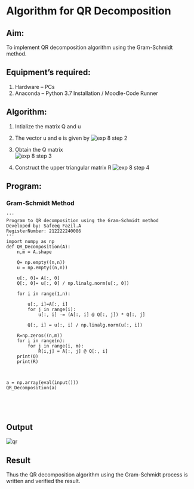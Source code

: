 # Algorithm for QR Decomposition
## Aim:
To implement QR decomposition algorithm using the Gram-Schmidt method.
## Equipment’s required:
1.	Hardware – PCs
2.	Anaconda – Python 3.7 Installation / Moodle-Code Runner
## Algorithm:
1.	Intialize the matrix Q and u
2.	The vector u and e is given by
![exp 8 step 2](https://github.com/Safeeq-Fazil/QRdecomposition/assets/118680361/512d0a8b-ab04-4da9-91af-2448d56ac733)

3.	Obtain the Q matrix   
![exp 8 step 3](https://github.com/Safeeq-Fazil/QRdecomposition/assets/118680361/10f58df0-6e84-40c9-a08c-6e3129852d12)

4.	Construct the upper triangular matrix R
![exp 8 step 4](https://github.com/Safeeq-Fazil/QRdecomposition/assets/118680361/819de1a1-7f48-498f-98a9-4981d0884757)



## Program:
### Gram-Schmidt Method
```
''' 
Program to QR decomposition using the Gram-Schmidt method
Developed by: Safeeq Fazil.A
RegisterNumber: 212222240086
'''
import numpy as np
def QR_Decomposition(A):
    n,m = A.shape
    
    Q= np.empty((n,n))
    u = np.empty((n,n))
    
    u[:, 0]= A[:, 0]
    Q[:, 0]= u[:, 0] / np.linalg.norm(u[:, 0])
    
    for i in range(1,n):
        
        u[:, i]=A[:, i]
        for j in range(i):
            u[:, i] -= (A[:, i] @ Q[:, j]) * Q[:, j]
            
        Q[:, i] = u[:, i] / np.linalg.norm(u[:, i])
        
    R=np.zeros((n,m))
    for i in range(n):
        for j in range(i, m):
            R[i,j] = A[:, j] @ Q[:, i]
    print(Q)
    print(R)
    
    
    
a = np.array(eval(input()))
QR_Decomposition(a)





```

## Output
![qr ](https://github.com/Safeeq-Fazil/QRdecomposition/assets/118680361/2a24244b-a603-49b2-90b3-faaf62f88c6a)



## Result
Thus the QR decomposition algorithm using the Gram-Schmidt process is written and verified the result.
